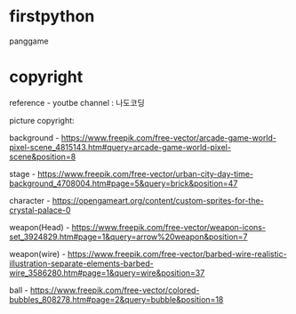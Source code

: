 # firstpython
panggame

# copyright
reference - youtbe channel : 나도코딩

picture copyright: 

background - https://www.freepik.com/free-vector/arcade-game-world-pixel-scene_4815143.htm#query=arcade-game-world-pixel-scene&position=8

stage - https://www.freepik.com/free-vector/urban-city-day-time-background_4708004.htm#page=5&query=brick&position=47

character - https://opengameart.org/content/custom-sprites-for-the-crystal-palace-0

weapon(Head) - https://www.freepik.com/free-vector/weapon-icons-set_3924829.htm#page=1&query=arrow%20weapon&position=7

weapon(wire) - https://www.freepik.com/free-vector/barbed-wire-realistic-illustration-separate-elements-barbed-wire_3586280.htm#page=1&query=wire&position=37

ball - https://www.freepik.com/free-vector/colored-bubbles_808278.htm#page=2&query=bubble&position=18
